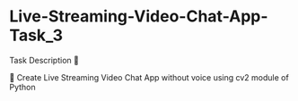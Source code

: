 # Live-Streaming-Video-Chat-App-Task_3

Task Description 📄

📌 Create Live Streaming Video Chat App without voice using cv2 module of Python
